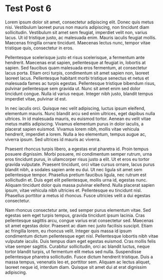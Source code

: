 # Test Post 6

Lorem ipsum dolor sit amet, consectetur adipiscing elit. Donec quis metus nisi. Vestibulum laoreet purus non mauris adipiscing, non tincidunt diam sollicitudin. Vestibulum sit amet sem feugiat, imperdiet velit non, varius lacus. Ut id tristique justo, ac malesuada enim. Mauris iaculis feugiat mollis. Maecenas fringilla ornare tincidunt. Maecenas lectus nunc, tempor vitae tristique quis, consectetur in eros.

Pellentesque scelerisque justo et risus scelerisque, a fermentum ante hendrerit. Maecenas erat sapien, pellentesque at feugiat in, lobortis at sapien. Sed faucibus quam malesuada eros fermentum, at consectetur lacus porta. Etiam orci turpis, condimentum sit amet sapien non, laoreet laoreet lacus. Pellentesque habitant morbi tristique senectus et netus et malesuada fames ac turpis egestas. Pellentesque tristique bibendum risus, pulvinar pellentesque sem gravida ut. Nunc sit amet enim sed dolor tincidunt congue. Nulla id varius neque. Integer nibh justo, blandit tempus imperdiet vitae, pulvinar id est.

In nec iaculis orci. Quisque nec velit adipiscing, luctus ipsum eleifend, elementum mauris. Nunc blandit arcu sed enim ultrices, eget dapibus nulla ultrices. In id malesuada mauris, eu euismod tortor. Aenean eu velit vitae metus mattis adipiscing. Vivamus elementum purus in dolor iaculis, a placerat sapien euismod. Vivamus lorem nibh, mollis vitae vehicula hendrerit, imperdiet a lorem. Nulla a leo elementum, tempus augue ac, viverra ipsum. Sed ultrices id mauris ac viverra.

Praesent rhoncus turpis libero, a egestas erat pharetra id. Proin tempus posuere dignissim. Morbi posuere, mi condimentum semper rutrum, urna eros tincidunt purus, in ullamcorper risus justo a elit. Ut et eros eu tortor gravida vulputate. Praesent tincidunt, orci vitae cursus ornare, lacus purus blandit nibh, a sodales sapien ante eu dui. Ut nec ligula sit amet sem pellentesque tempor. Phasellus pretium faucibus ligula, nec rutrum est sollicitudin et. Duis eget elit pellentesque, mollis urna id, egestas nunc. Aliquam tincidunt dolor quis massa pulvinar eleifend. Nulla placerat sapien ipsum, vitae vehicula nibh ultricies et. Pellentesque eu tincidunt nisl. Phasellus porttitor a metus id rhoncus. Fusce ultricies velit a dui egestas consectetur.

Nam rhoncus consectetur ante, sed semper purus elementum vitae. Sed egestas sem eget turpis tempus, gravida tincidunt ipsum lacinia. Cras pellentesque sagittis arcu, congue varius erat consectetur sed. Maecenas sit amet egestas dolor. Praesent ac diam nec justo facilisis suscipit. Etiam ac fringilla lorem, eu rhoncus velit. Integer quis massa id ipsum condimentum dictum pellentesque eget nisl. Pellentesque lobortis nibh vitae vulputate iaculis. Duis tempus diam eget egestas euismod. Cras mollis felis vitae semper sagittis. Curabitur sollicitudin, orci ac blandit luctus, neque tortor blandit turpis, ut fermentum elit metus sed nulla. Suspendisse pellentesque pharetra sollicitudin. Fusce dictum hendrerit tristique. Duis a massa tempus, venenatis leo et, porttitor sem. Aliquam ac lectus aliquet, laoreet neque id, interdum diam. Quisque sit amet dui at erat dignissim adipiscing.